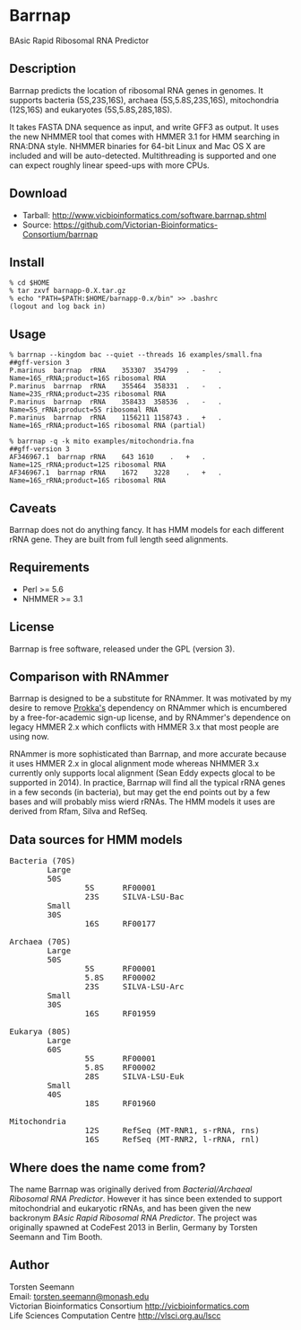 # Barrnap

BAsic Rapid Ribosomal RNA Predictor

## Description

Barrnap predicts the location of ribosomal RNA genes in genomes.
It supports bacteria (5S,23S,16S), archaea (5S,5.8S,23S,16S),
mitochondria (12S,16S) and eukaryotes (5S,5.8S,28S,18S).

It takes FASTA DNA sequence as input, and write GFF3 as output.
It uses the new NHMMER tool that comes with HMMER 3.1 for HMM searching in RNA:DNA style.
NHMMER binaries for 64-bit Linux and Mac OS X are included and will be auto-detected.
Multithreading is supported and one can expect roughly linear speed-ups with more CPUs.

## Download

* Tarball: http://www.vicbioinformatics.com/software.barrnap.shtml
* Source: https://github.com/Victorian-Bioinformatics-Consortium/barrnap

## Install

    % cd $HOME
    % tar zxvf barnapp-0.X.tar.gz
    % echo "PATH=$PATH:$HOME/barnapp-0.x/bin" >> .bashrc
    (logout and log back in)

## Usage

    % barrnap --kingdom bac --quiet --threads 16 examples/small.fna
    ##gff-version 3
    P.marinus  barrnap	rRNA	353307	354799	.	-	.	Name=16S_rRNA;product=16S ribosomal RNA
    P.marinus  barrnap	rRNA	355464	358331	.	-	.	Name=23S_rRNA;product=23S ribosomal RNA
    P.marinus  barrnap	rRNA	358433	358536	.	-	.	Name=5S_rRNA;product=5S ribosomal RNA
    P.marinus  barrnap	rRNA	1156211	1158743	.	+	.	Name=16S_rRNA;product=16S ribosomal RNA (partial)

    % barrnap -q -k mito examples/mitochondria.fna 
    ##gff-version 3
    AF346967.1	barrnap	rRNA	643	1610	.	+	.	Name=12S_rRNA;product=12S ribosomal RNA
    AF346967.1	barrnap	rRNA	1672	3228	.	+	.	Name=16S_rRNA;product=16S ribosomal RNA

## Caveats

Barrnap does not do anything fancy. It has HMM models for each different rRNA gene. 
They are built from full length seed alignments. 

## Requirements

* Perl >= 5.6
* NHMMER >= 3.1

## License

Barrnap is free software, released under the GPL (version 3).

## Comparison with RNAmmer

Barrnap is designed to be a substitute for RNAmmer. It was motivated by
my desire to remove <A HREF="software.prokka.shtml">Prokka's</A> dependency on RNAmmer
which is encumbered by a free-for-academic sign-up license, and by RNAmmer's
dependence on legacy HMMER 2.x which conflicts with HMMER 3.x that most people are using now.

RNAmmer is more sophisticated than Barrnap, and more accurate because it uses HMMER 2.x in glocal alignment mode whereas NHMMER 3.x currently only supports local alignment (Sean Eddy expects glocal to be supported in 2014). In practice, Barrnap will find all the typical rRNA genes in a few seconds (in bacteria), but may get the end points out by a few bases and will probably miss wierd rRNAs. The HMM models it uses are derived from Rfam, Silva and RefSeq.

## Data sources for HMM models

<pre>
Bacteria (70S)  
        Large
        50S
                5S      RF00001
                23S     SILVA-LSU-Bac
        Small
        30S
                16S     RF00177

Archaea (70S)   
        Large
        50S
                5S      RF00001
                5.8S    RF00002
                23S     SILVA-LSU-Arc
        Small
        30S
                16S     RF01959

Eukarya (80S)   
        Large
        60S
                5S      RF00001
                5.8S    RF00002
                28S     SILVA-LSU-Euk
        Small
        40S
                18S     RF01960

Mitochondria
                12S     RefSeq (MT-RNR1, s-rRNA, rns)
                16S     RefSeq (MT-RNR2, l-rRNA, rnl)       
</pre>

## Where does the name come from?

The name Barrnap was originally derived from _Bacterial/Archaeal Ribosomal RNA Predictor_.
However it has since been extended to support mitochondrial and eukaryotic rRNAs, and has been
given the new backronym _BAsic Rapid Ribosomal RNA Predictor_.
The project was originally spawned at CodeFest 2013 in Berlin, Germany 
by Torsten Seemann and Tim Booth.

## Author

Torsten Seemann<BR>
Email: torsten.seemann@monash.edu<BR>
Victorian Bioinformatics Consortium http://vicbioinformatics.com<BR>
Life Sciences Computation Centre http://vlsci.org.au/lscc




